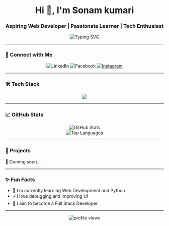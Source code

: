 <h1 align="center">Hi 👋, I'm Sonam kumari</h1>
<h3 align="center">Aspiring Web Developer | Passionate Learner | Tech Enthusiast</h3>

<p align="center">
  <img src="https://readme-typing-svg.demolab.com?font=Fira+Code&pause=1000&color=a227cb&center=true&vCenter=true&width=435&lines=Frontend+Developer;HTML+%7C+CSS+%7C+JavaScript;Learning+Python+%26+MySQL" alt="Typing SVG" />
</p>

---

### 🔗 Connect with Me

<p align="center">
<!--   <a href="https://www.linkedin.com/in/sonamkumari" target="_blank"> -->
    <img alt="LinkedIn" src="https://img.shields.io/badge/LinkedIn-blue?style=for-the-badge&logo=linkedin&logoColor=white" />
  </a>
<!--   <a href="https://www.facebook.com/share/19vDEmTJJ8/" target="_blank"> -->
    <img alt="Facebook" src="https://img.shields.io/badge/Facebook-1877F2?style=for-the-badge&logo=facebook&logoColor=white" />
  </a>
  <a href="https://www.instagram.com/kumarisonam08" target="_blank">
    <img alt="Instagram" src="https://img.shields.io/badge/Instagram-E4405F?style=for-the-badge&logo=instagram&logoColor=white" />
  </a>
</p>

---

### 🛠 Tech Stack

<p align="center">
  <img src="https://skillicons.dev/icons?i=html,css,js,python,mysql,github,git,c,java" />
</p>

---

### 📈 GitHub Stats

<p align="center">
  <img src="https://github-readme-stats.vercel.app/api?username=sonamk08&show_icons=true&theme=tokyonight" alt="GitHub Stats" />
  <br/>
  <img src="https://github-readme-stats.vercel.app/api/top-langs/?username=sonamk08&layout=compact&theme=tokyonight" alt="Top Languages" />
</p>

---

### 🚀 Projects

🧪 Coming soon...

---

### ✨ Fun Facts

- 🌱 I’m currently learning Web Development and Python
- ⚡ I love debugging and improving UI  
- 🎯 I aim to become a Full Stack Developer

---

<p align="center">
  <img src="https://komarev.com/ghpvc/?username=&labelsonamk08=Profile%20views&color=0e75b6&style=flat" alt="profile views" />
</p>
